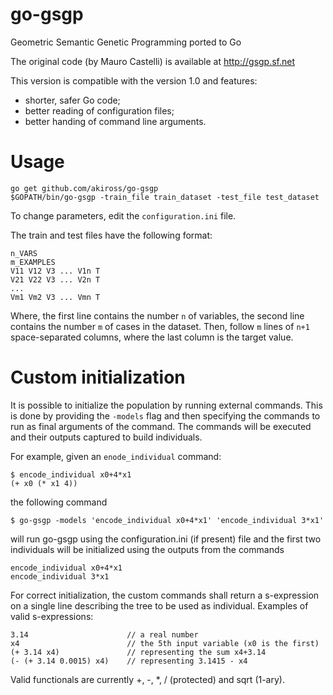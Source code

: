 # go-gsgp
Geometric Semantic Genetic Programming ported to Go

The original code (by Mauro Castelli) is available at http://gsgp.sf.net

This version is compatible with the version 1.0 and features:

 - shorter, safer Go code;
 - better reading of configuration files;
 - better handing of command line arguments.

# Usage

    go get github.com/akiross/go-gsgp
	$GOPATH/bin/go-gsgp -train_file train_dataset -test_file test_dataset

To change parameters, edit the `configuration.ini` file.

The train and test files have the following format:

    n_VARS
	m_EXAMPLES
	V11 V12 V3 ... V1n T
	V21 V22 V3 ... V2n T
	...
	Vm1 Vm2 V3 ... Vmn T

Where, the first line contains the number `n` of variables, the second line
contains the number `m` of cases in the dataset. Then, follow `m` lines of
`n+1` space-separated columns, where the last column is the target value.

# Custom initialization

It is possible to initialize the population by running external commands.
This is done by providing the `-models` flag and then specifying the commands
to run as final arguments of the command. The commands will be executed and
their outputs captured to build individuals.

For example, given an `enode_individual` command:

    $ encode_individual x0+4*x1
	(+ x0 (* x1 4))

the following command

	$ go-gsgp -models 'encode_individual x0+4*x1' 'encode_individual 3*x1'

will run go-gsgp using the configuration.ini (if present) file and the first
two individuals will be initialized using the outputs from the commands

	encode_individual x0+4*x1
	encode_individual 3*x1

For correct initialization, the custom commands shall return a s-expression
on a single line describing the tree to be used as individual.
Examples of valid s-expressions:

	3.14                      // a real number
	x4                        // the 5th input variable (x0 is the first)
	(+ 3.14 x4)               // representing the sum x4+3.14
	(- (+ 3.14 0.0015) x4)    // representing 3.1415 - x4

Valid functionals are currently +, -, *, / (protected) and sqrt (1-ary).
